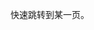 <!--order: 3
title:
  zh-CN: 跳转
  en-US: Jumper

## zh-CN-->

快速跳转到某一页。
<!--
## en-US

Jump to a page directly.
-->
